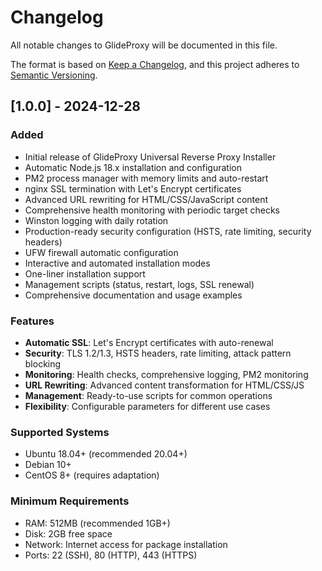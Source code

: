 # Changelog

All notable changes to GlideProxy will be documented in this file.

The format is based on [Keep a Changelog](https://keepachangelog.com/en/1.0.0/),
and this project adheres to [Semantic Versioning](https://semver.org/spec/v2.0.0.html).

## [1.0.0] - 2024-12-28

### Added
- Initial release of GlideProxy Universal Reverse Proxy Installer
- Automatic Node.js 18.x installation and configuration
- PM2 process manager with memory limits and auto-restart
- nginx SSL termination with Let's Encrypt certificates
- Advanced URL rewriting for HTML/CSS/JavaScript content
- Comprehensive health monitoring with periodic target checks
- Winston logging with daily rotation
- Production-ready security configuration (HSTS, rate limiting, security headers)
- UFW firewall automatic configuration
- Interactive and automated installation modes
- One-liner installation support
- Management scripts (status, restart, logs, SSL renewal)
- Comprehensive documentation and usage examples

### Features
- **Automatic SSL**: Let's Encrypt certificates with auto-renewal
- **Security**: TLS 1.2/1.3, HSTS headers, rate limiting, attack pattern blocking
- **Monitoring**: Health checks, comprehensive logging, PM2 monitoring
- **URL Rewriting**: Advanced content transformation for HTML/CSS/JS
- **Management**: Ready-to-use scripts for common operations
- **Flexibility**: Configurable parameters for different use cases

### Supported Systems
- Ubuntu 18.04+ (recommended 20.04+)
- Debian 10+
- CentOS 8+ (requires adaptation)

### Minimum Requirements
- RAM: 512MB (recommended 1GB+)
- Disk: 2GB free space
- Network: Internet access for package installation
- Ports: 22 (SSH), 80 (HTTP), 443 (HTTPS) 